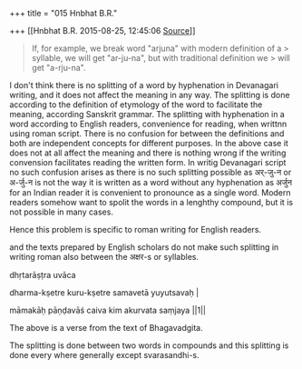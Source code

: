 +++
title = "015 Hnbhat B.R."

+++
[[Hnbhat B.R.	2015-08-25, 12:45:06 [Source](https://groups.google.com/g/samskrita/c/eYCMppOJsTo)]]



>  If, for example, we break word "arjuna" with modern definition of a > syllable, we will get "ar-ju-na", but with traditional definition we > will get "a-rju-na".

  

I don't think there is no splitting of a word by hyphenation in Devanagari writing, and it does not affect the meaning in any way. The splitting is done according to the definition of etymology of the word to facilitate the meaning, according Sanskrit grammar. The splitting with hyphenation in a word according to English readers, convenience for reading, when writtnn using roman script. There is no confusion for between the definitions and both are independent concepts for different purposes. In the above case it does not at all affect the meaning and there is nothing wrong if the writing convension facilitates reading the written form. In writig Devanagari script no such confusion arises as there is no such splitting possible as अर्-जु-न or अ-र्जु-न is not the way it is written as a word without any hyphenation as अर्जुन for an Indian reader it is convenient to pronounce as a single word. Modern readers somehow want to spolit the words in a lenghthy compound, but it is not possible in many cases.

  

Hence this problem is specific to roman writing for English readers.

and the texts prepared by English scholars do not make such splitting in writing roman also between the अक्षर-s or syllables.

  

dhṛtarāṣṭra uvāca

  

dharma-kṣetre kuru-kṣetre samavetā yuyutsavaḥ \|

māmakāḥ pāṇḍavāś caiva kim akurvata saṃjaya \|\|1\|\|

  

The above is a verse from the text of Bhagavadgita.

  

The splitting is done between two words in compounds and this splitting is done every where generally except svarasandhi-s.

  

  

  

  

  

  

  

  

